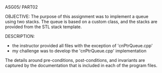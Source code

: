 ASG05/ PART02

OBJECTIVE: 
The purpose of this assignment was to implement a queue using two stacks. The queue is based on a custom class, and the stacks are provided from the STL stack template.

DESCRIPTION:
- the instructor provided all files with the exception of 'cnPtrQueue.cpp'
- my challenge was to develop the 'cnPtrQueue.cpp' implementation

The details around pre-conditions, post-conditions, and invariants are captured by the documentation that is included in each of the program files.
